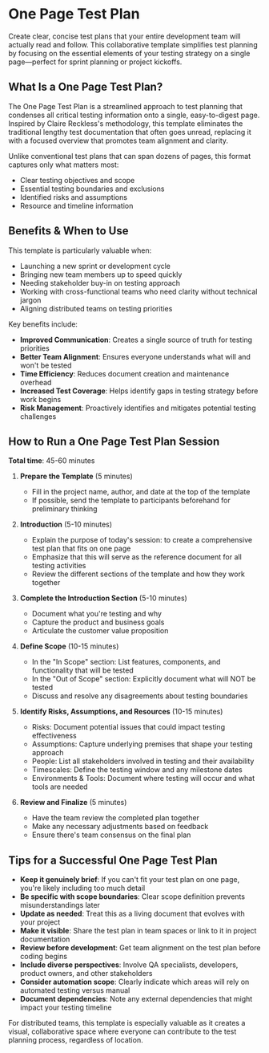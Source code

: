 # One Page Test Plan

Create clear, concise test plans that your entire development team will actually read and follow. This collaborative template simplifies test planning by focusing on the essential elements of your testing strategy on a single page—perfect for sprint planning or project kickoffs.

## What Is a One Page Test Plan?

The One Page Test Plan is a streamlined approach to test planning that condenses all critical testing information onto a single, easy-to-digest page. Inspired by Claire Reckless's methodology, this template eliminates the traditional lengthy test documentation that often goes unread, replacing it with a focused overview that promotes team alignment and clarity.

Unlike conventional test plans that can span dozens of pages, this format captures only what matters most:
- Clear testing objectives and scope
- Essential testing boundaries and exclusions
- Identified risks and assumptions
- Resource and timeline information

## Benefits & When to Use

This template is particularly valuable when:
- Launching a new sprint or development cycle
- Bringing new team members up to speed quickly
- Needing stakeholder buy-in on testing approach
- Working with cross-functional teams who need clarity without technical jargon
- Aligning distributed teams on testing priorities

Key benefits include:
- **Improved Communication**: Creates a single source of truth for testing priorities
- **Better Team Alignment**: Ensures everyone understands what will and won't be tested
- **Time Efficiency**: Reduces document creation and maintenance overhead
- **Increased Test Coverage**: Helps identify gaps in testing strategy before work begins
- **Risk Management**: Proactively identifies and mitigates potential testing challenges

## How to Run a One Page Test Plan Session

**Total time**: 45-60 minutes

1. **Prepare the Template** (5 minutes)
   - Fill in the project name, author, and date at the top of the template
   - If possible, send the template to participants beforehand for preliminary thinking

2. **Introduction** (5-10 minutes)
   - Explain the purpose of today's session: to create a comprehensive test plan that fits on one page
   - Emphasize that this will serve as the reference document for all testing activities
   - Review the different sections of the template and how they work together

3. **Complete the Introduction Section** (5-10 minutes)
   - Document what you're testing and why
   - Capture the product and business goals
   - Articulate the customer value proposition

4. **Define Scope** (10-15 minutes)
   - In the "In Scope" section: List features, components, and functionality that will be tested
   - In the "Out of Scope" section: Explicitly document what will NOT be tested
   - Discuss and resolve any disagreements about testing boundaries

5. **Identify Risks, Assumptions, and Resources** (10-15 minutes)
   - Risks: Document potential issues that could impact testing effectiveness
   - Assumptions: Capture underlying premises that shape your testing approach
   - People: List all stakeholders involved in testing and their availability
   - Timescales: Define the testing window and any milestone dates
   - Environments & Tools: Document where testing will occur and what tools are needed

6. **Review and Finalize** (5 minutes)
   - Have the team review the completed plan together
   - Make any necessary adjustments based on feedback
   - Ensure there's team consensus on the final plan

## Tips for a Successful One Page Test Plan

- **Keep it genuinely brief**: If you can't fit your test plan on one page, you're likely including too much detail
- **Be specific with scope boundaries**: Clear scope definition prevents misunderstandings later
- **Update as needed**: Treat this as a living document that evolves with your project
- **Make it visible**: Share the test plan in team spaces or link to it in project documentation
- **Review before development**: Get team alignment on the test plan before coding begins
- **Include diverse perspectives**: Involve QA specialists, developers, product owners, and other stakeholders
- **Consider automation scope**: Clearly indicate which areas will rely on automated testing versus manual
- **Document dependencies**: Note any external dependencies that might impact your testing timeline

For distributed teams, this template is especially valuable as it creates a visual, collaborative space where everyone can contribute to the test planning process, regardless of location.